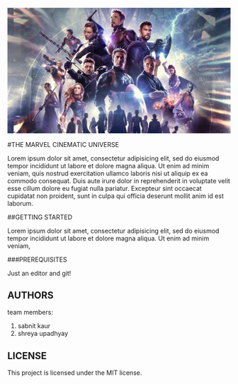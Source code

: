![THE MCU](avengers.jpg)

#THE MARVEL CINEMATIC UNIVERSE

Lorem ipsum dolor sit amet, consectetur adipisicing elit, sed do eiusmod
tempor incididunt ut labore et dolore magna aliqua. Ut enim ad minim veniam,
quis nostrud exercitation ullamco laboris nisi ut aliquip ex ea commodo
consequat. Duis aute irure dolor in reprehenderit in voluptate velit esse
cillum dolore eu fugiat nulla pariatur. Excepteur sint occaecat cupidatat non
proident, sunt in culpa qui officia deserunt mollit anim id est laborum.

##GETTING STARTED 

Lorem ipsum dolor sit amet, consectetur adipisicing elit, sed do eiusmod
tempor incididunt ut labore et dolore magna aliqua. Ut enim ad minim veniam,


###PREREQUISITES

Just an editor and git!

## AUTHORS

team members:

1. sabnit kaur
2. shreya upadhyay

## LICENSE

This project is licensed under the MIT license. 

